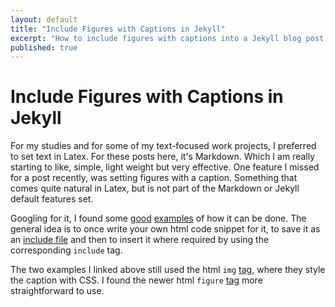 ```yaml
---
layout: default
title: "Include Figures with Captions in Jekyll"
excerpt: "How to include figures with captions into a Jekyll blog post."
published: true
---
```


# Include Figures with Captions in Jekyll

For my studies and for some of my text-focused work projects, I preferred to set text in Latex. For these posts here, it's Markdown. Which I am really starting to like, simple, light weight but very effective. One feature I missed for a post recently, was setting figures with a caption. Something that comes quite natural in Latex, but is not part of the Markdown or Jekyll default features set.

Googling for it, I found some [good](https://superdevresources.com/image-caption-jekyll/) [examples](http://kevinmcgillivray.net/captions-for-images-with-jekyll/) of how it can be done. The general idea is to once write your own html code snippet for it, to save it as an [include file](https://jekyllrb.com/docs/includes) and then to insert it where required by using the corresponding `include` tag.

The two examples I linked above still used the html `img` [tag](https://www.w3.org/wiki/HTML/Elements/img), where they style the caption with CSS. I found the newer html `figure` [tag](https://www.w3.org/wiki/HTML/Elements/figure) more straightforward to use.
